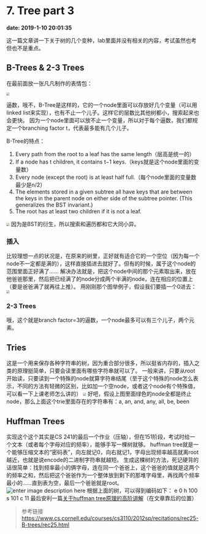 ﻿# 7. Tree part 3
**date: 2019-1-10 20:01:35**

这一篇文章讲一下关于树的几个变种，lab里面并没有相关的内容，考试虽然也考但也不是重点。

## B-Trees & 2-3 Trees
在最前面放一张凡凡制作的表情包：

<img src="https://i.loli.net/2019/01/11/5c378b209ed47.jpg" style="zoom:50%" />


逼数，哦不，B-Tree是这样的，它的一个node里面可以存放好几个变量（可以用linked list来实现），也有不止一个儿子。这样它的层数比其他树都小，搜索起来也会更快。
因为一个node里面可以放不止一个变量，所以对于每个逼数，我们都规定一个branching factor t，代表最多能有几个儿子。



B-Tree的特点：
1.  Every path from the root to a leaf has the same length（层高是统一的）
2.  If a node has  t  children, it contains  t−1  keys.（keys就是这个node里面的变量数）
3.  Every node (except the root) is at least half full.（每个node里面的变量数最少是n/2）
4.  The elements stored in a given subtree all have keys that are between the keys in the parent node on either side of the subtree pointer. (This generalizes the BST invariant.)
5.  The root has at least two children if it is not a leaf.

<!--more-->
<img src="https://i.loli.net/2019/01/11/5c37da39c6c43.png" style="zoom:50%" />
因为是BST的衍生，所以搜索和遍历都和它大同小异。

### 插入
比较理想一点的状况是，在原来的树里，正好就有适合它的一个空位（因为每一个node不一定都是满的），这样直接插进去就好了。但有的时候，属于这个node的范围里面正好满了……
解决办法就是，把这个node中间的那个元素取出来，放在他爸爸那里，然后把已经满了的node分成两个半满的node，连在相应的位置上（要是爸爸满了就再往上推）。
用刚刚那个图举例子，假设我们要插一个0进去：
<img src="
https://i.loli.net/2019/01/11/5c37dd492e812.png
" style="zoom:50%" />

### 2-3 Trees
哦，这个就是branch factor=3的逼数，一个node最多可以有三个儿子，两个元素。

## Tries
这是一个用来保存各种字符串的树，因为重合部分很多，所以挺省内存的，插入之类的原理挺简单，只要会读里面有哪些字符串就可以了。
一般来讲，只要从root开始读，只要读到一个特殊的node就算字符串结尾（至于这个特殊的node怎么表示，不同的方法有轻微的区别，比如加一个空node，或者这个node有个特殊值，可以看一下上课老师怎么讲的）
<img src="
https://i.loli.net/2019/01/11/5c37ea6fe329b.png
" style="zoom:50%" />
好吧，假设上图里面绿色的node全都是终止node，那么上面这个trie里面存在的字符串有：a, an, and, any, all, be, been


## Huffman Trees
实现这个这个其实是CS 241的最后一个作业（压轴），但在151阶段，考试时给一个文本（或者每个字母对应的频率），能够手写一棵树就够。
huffman tree就是一个能够压缩文本的“密码表”，向左就记0，向右就记1，字母出现频率越高就离root越近，也就是说encode的二进制字符串就越短。
生成这棵树的方法，死记硬背的话很简单：找到频率最小的俩字母，连在同一个爸爸上，这个爸爸的值就是这两个的频率之和，然后把这个爸爸作为一个整体放到剩下的那堆字母里，再找两个频率最小的……直到表为空，最后一个爸爸就是root。
![enter image description here](https://i.loli.net/2019/01/11/5c3791ebaa2ef.png)
根据上面的树，可以得到编码如下：
 e  0 h  100  s  101  c  11
最后安利一篇[关于huffman tree原理的高阶讲解](http://mindhacks.cn/2011/07/10/the-importance-of-knowing-why-part3/)（在文章靠后的位置）

> 参考链接
> https://www.cs.cornell.edu/courses/cs3110/2012sp/recitations/rec25-B-trees/rec25.html
